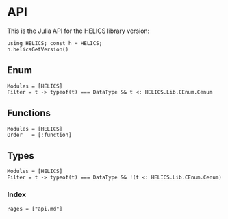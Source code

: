 # API

This is the Julia API for the HELICS library version:

```@repl
using HELICS; const h = HELICS;
h.helicsGetVersion()
```

## Enum

```@autodocs
Modules = [HELICS]
Filter = t -> typeof(t) === DataType && t <: HELICS.Lib.CEnum.Cenum
```

## Functions

```@autodocs
Modules = [HELICS]
Order   = [:function]
```

## Types

```@autodocs
Modules = [HELICS]
Filter = t -> typeof(t) === DataType && !(t <: HELICS.Lib.CEnum.Cenum)
```

### Index

```@index
Pages = ["api.md"]
```
